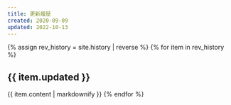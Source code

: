```yaml
---
title: 更新履歴
created: 2020-09-09
updated: 2022-10-13
---
```

{% assign rev_history = site.history | reverse %}
{% for item in rev_history %}
## <a name="{{ item.updated }}">{{ item.updated }}</a>
{{ item.content | markdownify }}
{% endfor %}

